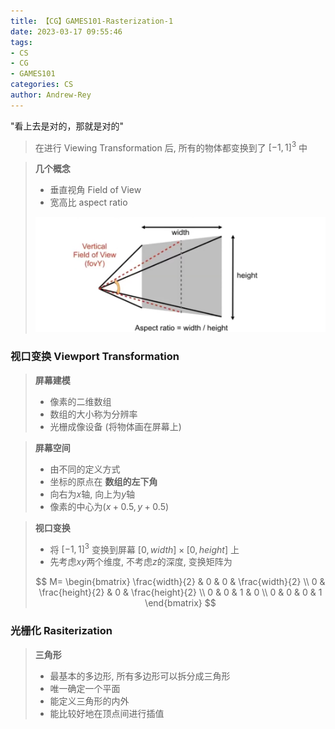 ```yaml
---
title: 【CG】GAMES101-Rasterization-1
date: 2023-03-17 09:55:46
tags:
- CS
- CG
- GAMES101
categories: CS
author: Andrew-Rey
---
```


"看上去是对的，那就是对的"

<!--more-->

> 在进行 Viewing Transformation 后, 所有的物体都变换到了 $[-1,1]^3$ 中

> **几个概念**
>
> - 垂直视角 Field of View
> - 宽高比 aspect ratio
>
> ![几个概念](Rasterization-1/aspect.png)

### 视口变换 Viewport Transformation

> **屏幕建模**
>
> - 像素的二维数组
> - 数组的大小称为分辨率
> - 光栅成像设备 (将物体画在屏幕上)

> **屏幕空间**
>
> - 由不同的定义方式
> - 坐标的原点在 **数组的左下角**
> - 向右为$x$轴, 向上为$y$轴
> - 像素的中心为$(x+0.5,y+0.5)$

> **视口变换**
>
> - 将 $[-1,1]^3$ 变换到屏幕 $[0,width]\times[0,height]$ 上
> - 先考虑$xy$两个维度, 不考虑$z$的深度, 变换矩阵为
> 
> $$
> M=
> \begin{bmatrix}
>     \frac{width}{2} & 0 & 0 & \frac{width}{2}  \\
>     0 & \frac{height}{2} & 0 & \frac{height}{2} \\
>     0 & 0 & 1 & 0 \\
>     0 & 0 & 0 & 1
> \end{bmatrix}
> $$

### 光栅化 Rasiterization

> **三角形**
>
> - 最基本的多边形, 所有多边形可以拆分成三角形
> - 唯一确定一个平面
> - 能定义三角形的内外
> - 能比较好地在顶点间进行插值
